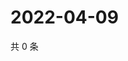 # 2022-04-09

共 0 条

<!-- BEGIN WEIBO -->
<!-- 最后更新时间 Sat Apr 09 2022 22:00:50 GMT+0800 (China Standard Time) -->

<!-- END WEIBO -->
